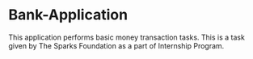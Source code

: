 # Bank-Application
This application performs basic money transaction tasks. This is a task given by The Sparks Foundation as a part of Internship Program.
